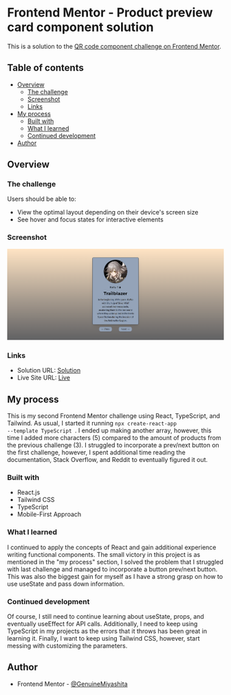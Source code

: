 # Frontend Mentor - Product preview card component solution

This is a solution to the [QR code component challenge on Frontend Mentor](https://www.frontendmentor.io/challenges/qr-code-component-iux_sIO_H).

## Table of contents

- [Overview](#overview)
  - [The challenge](#the-challenge)
  - [Screenshot](#screenshot)
  - [Links](#links)
- [My process](#my-process)
  - [Built with](#built-with)
  - [What I learned](#what-i-learned)
  - [Continued development](#continued-development)
- [Author](#author)

## Overview

### The challenge

Users should be able to:

- View the optimal layout depending on their device's screen size
- See hover and focus states for interactive elements

### Screenshot

![Snapshot](./src/assets/Finalization.png)

### Links

- Solution URL: [Solution](https://www.frontendmentor.io/solutions/product-preview-s8YrHMPPBG)
- Live Site URL: [Live](https://fmentorproductpreviewcard.netlify.app/)

## My process

This is my second Frontend Mentor challenge using React, TypeScript, and Tailwind. As usual, I started it running <code>npx create-react-app --template TypeScript </code>. I ended up making another array, however, this time I added more characters (5) compared to the amount of products from the previous challenge (3). I struggled to incorporate a prev/next button on the first challenge, however, I spent additional time reading the documentation, Stack Overflow, and Reddit to eventually figured it out.

### Built with

- React.js
- Tailwind CSS
- TypeScript
- Mobile-First Approach

### What I learned

I continued to apply the concepts of React and gain additional experience writing functional components. The small victory in this project is as mentioned in the "my process" section, I solved the problem that I struggled with last challenge and managed to incorporate a button prev/next button. This was also the biggest gain for myself as I have a strong grasp on how to use useState and pass down information.

### Continued development

Of course, I still need to continue learning about useState, props, and eventually useEffect for API calls. Additionally, I need to keep using TypeScript in my projects as the errors that it throws has been great in learning it. Finally, I want to keep using Tailwind CSS, however, start messing with customizing the parameters.

## Author

- Frontend Mentor - [@GenuineMiyashita](https://www.frontendmentor.io/profile/GenuineMiyashita)
